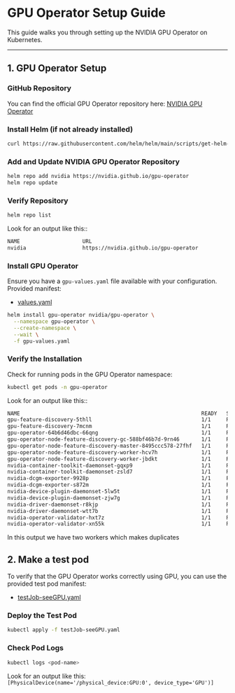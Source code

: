 # GPU Operator Setup Guide

This guide walks you through setting up the NVIDIA GPU Operator on Kubernetes.

---

## 1. GPU Operator Setup

### GitHub Repository
You can find the official GPU Operator repository here: [NVIDIA GPU Operator](https://github.com/NVIDIA/gpu-operator)

### Install Helm (if not already installed)
```sh
curl https://raw.githubusercontent.com/helm/helm/main/scripts/get-helm-3 | bash
```

### Add and Update NVIDIA GPU Operator Repository
```sh
helm repo add nvidia https://nvidia.github.io/gpu-operator
helm repo update
```

### Verify Repository
```sh
helm repo list
```
Look for an output like this::
```sh
NAME                    URL
nvidia                  https://nvidia.github.io/gpu-operator
```

### Install GPU Operator
Ensure you have a `gpu-values.yaml` file available with your configuration. Provided manifest:
- [values.yaml](values.yaml)
```sh
helm install gpu-operator nvidia/gpu-operator \
  --namespace gpu-operator \
  --create-namespace \
  --wait \
  -f gpu-values.yaml
```

### Verify the Installation
Check for running pods in the GPU Operator namespace:
```sh
kubectl get pods -n gpu-operator
```
Look for an output like this::
```sh
NAME                                                          READY   STATUS    RESTARTS        AGE
gpu-feature-discovery-5thll                                   1/1     Running   0               11d
gpu-feature-discovery-7mcnm                                   1/1     Running   0               2d21h
gpu-operator-64b6d46dbc-66qng                                 1/1     Running   16 (23h ago)    2d20h
gpu-operator-node-feature-discovery-gc-588bf46b7d-9rn46       1/1     Running   0               2d20h
gpu-operator-node-feature-discovery-master-8495ccc578-27fhf   1/1     Running   0               2d20h
gpu-operator-node-feature-discovery-worker-hcv7h              1/1     Running   14 (2d4h ago)   2d21h
gpu-operator-node-feature-discovery-worker-jbdkt              1/1     Running   471 (23h ago)   11d
nvidia-container-toolkit-daemonset-gqxp9                      1/1     Running   0               11d
nvidia-container-toolkit-daemonset-zsld7                      1/1     Running   0               2d21h
nvidia-dcgm-exporter-9928p                                    1/1     Running   0               2d21h
nvidia-dcgm-exporter-s872m                                    1/1     Running   0               11d
nvidia-device-plugin-daemonset-5lw5t                          1/1     Running   0               11d
nvidia-device-plugin-daemonset-zjw7g                          1/1     Running   0               2d21h
nvidia-driver-daemonset-r8kjp                                 1/1     Running   0               2d21h
nvidia-driver-daemonset-wtt7b                                 1/1     Running   0               11d
nvidia-operator-validator-hxt7z                               1/1     Running   0               11d
nvidia-operator-validator-xn55k                               1/1     Running   0               2d21h

```
In this output we have two workers which makes duplicates

## 2. Make a test pod
To verify that the GPU Operator works correctly using GPU, you can use the provided test pod manifest:
- [testJob-seeGPU.yaml](TEST/testJob-seeGPU.yaml)

### Deploy the Test Pod
```sh
kubectl apply -f testJob-seeGPU.yaml
```

### Check Pod Logs
```sh
kubectl logs <pod-name>
```
Look for an output like this: `[PhysicalDevice(name='/physical_device:GPU:0', device_type='GPU')]`